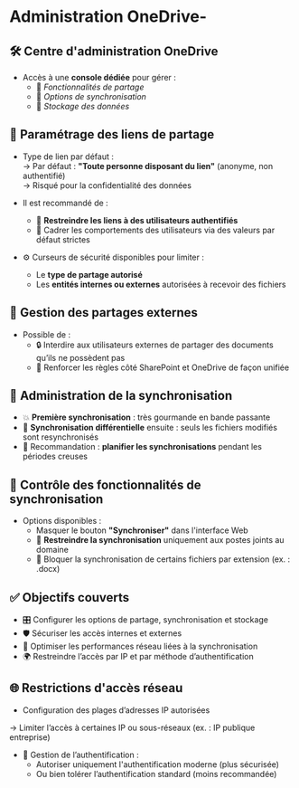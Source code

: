 # Administration OneDrive-


## **🛠️ Centre d'administration OneDrive**

- Accès à une **console dédiée** pour gérer :
  - 🔗 *Fonctionnalités de partage*
  - 🔄 *Options de synchronisation*
  - 💾 *Stockage des données*



## **🔗 Paramétrage des liens de partage**

- Type de lien par défaut :  
  → Par défaut : **"Toute personne disposant du lien"** (anonyme, non authentifié)  
  → Risqué pour la confidentialité des données

- Il est recommandé de :
  - 🛑 **Restreindre les liens à des utilisateurs authentifiés**
  - 🧭 Cadrer les comportements des utilisateurs via des valeurs par défaut strictes
- ⚙️ Curseurs de sécurité disponibles pour limiter :
  - Le **type de partage autorisé**
  - Les **entités internes ou externes** autorisées à recevoir des fichiers



## **🔐 Gestion des partages externes**

- Possible de :
  - 🔒 Interdire aux utilisateurs externes de partager des documents qu’ils ne possèdent pas
  - 🧩 Renforcer les règles côté SharePoint et OneDrive de façon unifiée



## **🔄 Administration de la synchronisation**

- 💥 **Première synchronisation** : très gourmande en bande passante
- 🧠 **Synchronisation différentielle** ensuite : seuls les fichiers modifiés sont resynchronisés
- 🎯 Recommandation : **planifier les synchronisations** pendant les périodes creuses



## **🚫 Contrôle des fonctionnalités de synchronisation**

- Options disponibles :
  - Masquer le bouton **"Synchroniser"** dans l'interface Web
  - 🔐 **Restreindre la synchronisation** uniquement aux postes joints au domaine
  - 📁 Bloquer la synchronisation de certains fichiers par extension (ex. : .docx)


## **✅ Objectifs couverts**

- 🎛️ Configurer les options de partage, synchronisation et stockage
- 🛡️ Sécuriser les accès internes et externes
- 📶 Optimiser les performances réseau liées à la synchronisation
- 🌍 Restreindre l’accès par IP et par méthode d’authentification


## **🌐 Restrictions d'accès réseau**
- Configuration des plages d’adresses IP autorisées

→ Limiter l’accès à certaines IP ou sous-réseaux (ex. : IP publique entreprise)
- 🔑 Gestion de l’authentification :
  - Autoriser uniquement l'authentification moderne (plus sécurisée)
  - Ou bien tolérer l’authentification standard (moins recommandée)